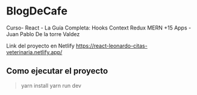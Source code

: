 # BlogDeCafe

Curso- React - La Guía Completa: Hooks Context Redux MERN +15 Apps - Juan Pablo De la torre Valdez

Link del proyecto en Netlify
https://react-leonardo-citas-veterinaria.netlify.app/

## Como ejecutar el proyecto
> yarn install
> yarn run dev


